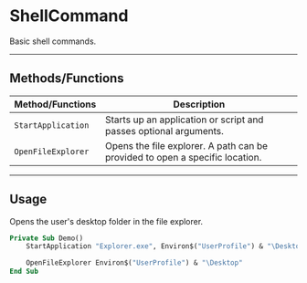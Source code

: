 # ShellCommand

Basic shell commands.

---

## Methods/Functions

| Method/Functions   | Description                                                                  |
|--------------------|------------------------------------------------------------------------------|
| `StartApplication` | Starts up an application or script and passes optional arguments.            |
| `OpenFileExplorer` | Opens the file explorer. A path can be provided to open a specific location. |

---

## Usage

Opens the user's desktop folder in the file explorer.

```vb
Private Sub Demo()
    StartApplication "Explorer.exe", Environ$("UserProfile") & "\Desktop"

    OpenFileExplorer Environ$("UserProfile") & "\Desktop"
End Sub
```